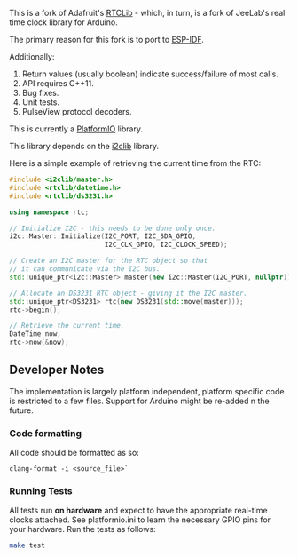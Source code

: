 This is a fork of Adafruit's [RTCLib](https://github.com/adafruit/RTClib) - which,
in turn, is a fork of JeeLab's real time clock library for Arduino.

The primary reason for this fork is to port to
[ESP-IDF](https://docs.espressif.com/projects/esp-idf).

Additionally:

1. Return values (usually boolean) indicate success/failure
   of most calls.
2. API requires C++11.
3. Bug fixes.
4. Unit tests.
5. PulseView protocol decoders.

This is currently a [PlatformIO](https://platformio.org/) library.

This library depends on the [i2clib](https://github.com/cmumford/i2clib) library.

Here is a simple example of retrieving the current time
from the RTC:

```c++
#include <i2clib/master.h>
#include <rtclib/datetime.h>
#include <rtclib/ds3231.h>

using namespace rtc;

// Initialize I2C - this needs to be done only once.
i2c::Master::Initialize(I2C_PORT, I2C_SDA_GPIO,
                        I2C_CLK_GPIO, I2C_CLOCK_SPEED);

// Create an I2C master for the RTC object so that
// it can communicate via the I2C bus.
std::unique_ptr<i2c::Master> master(new i2c::Master(I2C_PORT, nullptr));

// Allocate an DS3231 RTC object - giving it the I2C master.
std::unique_ptr<DS3231> rtc(new DS3231(std::move(master)));
rtc->begin();

// Retrieve the current time.
DateTime now;
rtc->now(&now);
```

## Developer Notes

The implementation is largely platform independent, platform specific
code is restricted to a few files. Support for Arduino might be re-added
n the future.

### Code formatting

All code should be formatted as so:

```shell
clang-format -i <source_file>`
```

### Running Tests

All tests run **on hardware** and expect to have the appropriate real-time
clocks attached. See platformio.ini to learn the necessary GPIO pins for
your hardware. Run the tests as follows:

```sh
make test
```
